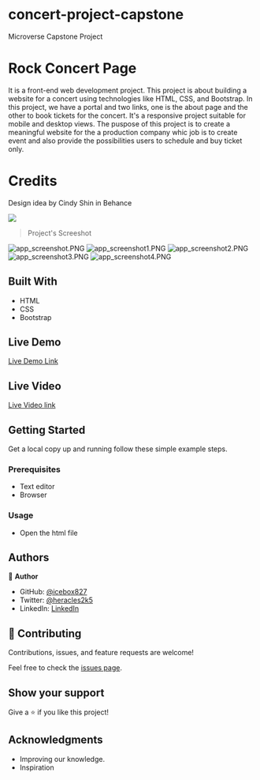 # concert-project-capstone
Microverse Capstone Project

# Rock Concert Page
It is a front-end web development project. This project is about building a website for a concert using technologies like HTML, CSS, and Bootstrap. In this project, we have a portal and two links, one is the about page and the other to book tickets for the concert.
It's a responsive project suitable for mobile and desktop views. The puspose of this project is to create a meaningful website for the a production company whic job is to create event and also provide the possibilities users to schedule and buy ticket only.

# Credits
Design idea by Cindy Shin in Behance

![](https://img.shields.io/badge/Microverse-blueviolet)

> Project's Screeshot

![app_screenshot.PNG](https://github.com/icebox827/concert-project-capstone/blob/concert-page-frontend/assets/img/app_screenshot.png?raw=true)
![app_screenshot1.PNG](https://github.com/icebox827/concert-project-capstone/blob/concert-page-frontend/assets/img/app_screenshot1.png?raw=true)
![app_screenshot2.PNG](https://github.com/icebox827/concert-project-capstone/blob/concert-page-frontend/assets/img/app_screenshot2.png?raw=true)
![app_screenshot3.PNG](https://github.com/icebox827/concert-project-capstone/blob/concert-page-frontend/assets/img/app_screenshot3.png?raw=true)
![app_screenshot4.PNG](https://github.com/icebox827/concert-project-capstone/blob/concert-page-frontend/assets/img/app_screenshot4.png?raw=true)

## Built With

- HTML
- CSS
- Bootstrap

## Live Demo

[Live Demo Link]( https://icebox827.github.io/concert-project-capstone/)

## Live Video 

[Live Video link](https://www.loom.com/share/3fe0268df7dd4c59b97106b1c465ce0e)

## Getting Started

Get a local copy up and running follow these simple example steps.

### Prerequisites

- Text editor
- Browser

### Usage

- Open the html file

## Authors

👤 **Author**

- GitHub: [@icebox827](https://github.com/icebox827)
- Twitter: [@heracles2k5](https://twitter.com/@heracles2k5)
- LinkedIn: [LinkedIn](https://www.linkedin.com/in/denis-lafontant-37031439/)

## 🤝 Contributing

Contributions, issues, and feature requests are welcome!

Feel free to check the [issues page](https://github.com/icebox827/concert-project-capstone/issues/1).

## Show your support

Give a ⭐️ if you like this project!

## Acknowledgments

- Improving our knowledge.
- Inspiration
